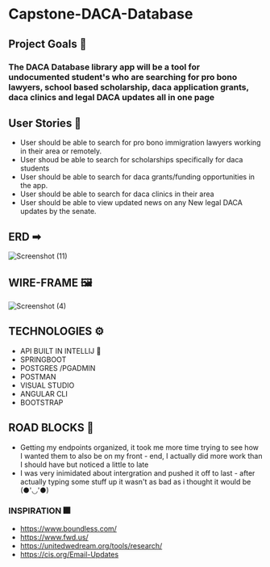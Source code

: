 # Capstone-DACA-Database

## Project Goals 🥉 

### The DACA Database library app will be a tool for undocumented student's who are searching for pro bono lawyers, school based scholarship, daca application grants, daca clinics and legal DACA updates all in one page

## User Stories 📙 
* User should be able to search for pro bono immigration lawyers working in their area or remotely.
* User shoud  be able to search for scholarships specifically for daca students 
* User should be able to search for daca grants/funding opportunities in the app.
* User should be able to search for daca clinics in their area
* User should be able to view updated news on any New legal DACA updates by the senate.

## ERD ➡ 
![Screenshot (11)](https://user-images.githubusercontent.com/29801753/151643559-d0aa45a4-328f-4bc1-b003-43c1d03d4a7e.png)


## WIRE-FRAME 🖼 
![Screenshot (4)](https://user-images.githubusercontent.com/29801753/151252511-89b2fd70-5d15-42bd-9b15-43cfb9bd853d.png)

## TECHNOLOGIES ⚙ 
* API BUILT IN INTELLIJ 🧠 
* SPRINGBOOT
* POSTGRES /PGADMIN
* POSTMAN 
* VISUAL STUDIO
* ANGULAR CLI
* BOOTSTRAP

## ROAD BLOCKS 🚙 
* Getting my endpoints organized, it took me more time trying to see how I wanted them to also be on my front - end, I actually did more work than I should have but noticed a little to late
* I was very inimidated about intergration and pushed it off to last - after actually typing some stuff up it wasn't as bad as i thought it would be (●'◡'●)

### INSPIRATION 🎆
* https://www.boundless.com/
* https://www.fwd.us/
* https://unitedwedream.org/tools/research/
* https://cis.org/Email-Updates
